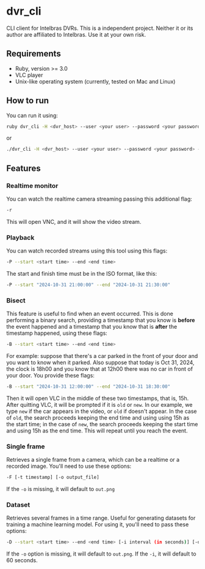 # dvr_cli

CLI client for Intelbras DVRs. This is a independent project. Neither it or its
author are affiliated to Intelbras. Use it at your own risk.

## Requirements

- Ruby, version >= 3.0
- VLC player
- Unix-like operating system (currently, tested on Mac and Linux)

## How to run

You can run it using:

```bash
ruby dvr_cli -H <dvr_host> --user <your user> --password <your password> -c <channel> [other options]
```

or

```bash
./dvr_cli -H <dvr_host> --user <your user> --password <your password> -c <channel> [other options]
```

## Features

### Realtime monitor

You can watch the realtime camera streaming passing this additional flag:

```bash
-r
```

This will open VNC, and it will show the video stream.

### Playback

You can watch recorded streams using this tool using this flags:

```bash
-P --start <start time> --end <end time>
```

The start and finish time must be in the ISO format, like this:

```bash
-P --start "2024-10-31 21:00:00" --end "2024-10-31 21:30:00"
```

### Bisect

This feature is useful to find when an event occurred. This is done performing a
binary search, providing a timestamp that you know is __before__ the event
happened and a timestamp that you know that is __after__ the timestamp happened,
using these flags:


```bash
-B --start <start time> --end <end time>
```

For example: suppose that there's a car parked in the front of your door and you
want to know when it parked. Also suppose that today is Oct 31, 2024, the clock
is 18h00 and you know that at 12h00 there was no car in front of your door. You
provide these flags:

```bash
-B --start "2024-10-31 12:00:00" --end "2024-10-31 18:30:00"
```

Then it will open VLC in the middle of these two timestamps, that is, 15h. After
quitting VLC, it will be prompted if it is `old` or `new`. In our example, we
type `new` if the car appears in the video, or `old` if doesn't appear. In the
case of `old`, the search proceeds keeping the end time and using using 15h as
the start time; in the case of `new`, the search proceeds keeping the start time
and using 15h as the end time. This will repeat until you reach the event.

### Single frame

Retrieves a single frame from a camera, which can be a realtime or a recorded
image. You'll need to use these options:

```bash
-F [-t timestamp] [-o output_file]
```

If the `-o` is missing, it will default to `out.png`

### Dataset

Retrieves several frames in a time range. Useful for generating datasets for
training a machine learning model. For using it, you'll need to pass these
options:

```bash
-D --start <start time> --end <end time> [-i interval (in seconds)] [-o output]
```

If the `-o` option is missing, it will default to `out.png`. If the `-i`, it
will default to 60 seconds.
